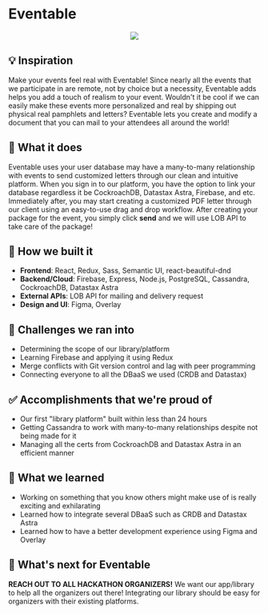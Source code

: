 # Eventable

<p align="center">
  <img src="https://i.imgur.com/ia3jsZz.png" />
</p>

## 💡 Inspiration

Make your events feel real with Eventable! Since nearly all the events that we participate in are remote, not by choice but a necessity, Eventable adds helps you add a touch of realism to your event. Wouldn't it be cool if we can easily make these events more personalized and real by shipping out physical real pamphlets and letters? Eventable lets you create and modify a document that you can mail to your attendees all around the world!

## 🔎 What it does

Eventable uses your user database may have a many-to-many relationship with events to send customized letters through our clean and intuitive platform. When you sign in to our platform, you have the option to link your database regardless it be CockroachDB, Datastax Astra, Firebase, and etc. Immediately after, you may start creating a customized PDF letter through our client using an easy-to-use drag and drop workflow. After creating your package for the event, you simply click **send** and we will use LOB API to take care of the package!

## 🔧 How we built it

- **Frontend**: React, Redux, Sass, Semantic UI, react-beautiful-dnd
- **Backend/Cloud**: Firebase, Express, Node.js, PostgreSQL, Cassandra, CockroachDB, Datastax Astra
- **External APIs**: LOB API for mailing and delivery request
- **Design and UI**: Figma, Overlay

## 🛑 Challenges we ran into

- Determining the scope of our library/platform
- Learning Firebase and applying it using Redux
- Merge conflicts with Git version control and lag with peer programming
- Connecting everyone to all the DBaaS we used (CRDB and Datastax)

## ✅ Accomplishments that we're proud of

- Our first "library platform" built within less than 24 hours
- Getting Cassandra to work with many-to-many relationships despite not being made for it
- Managing all the certs from CockroachDB and Datastax Astra in an efficient manner

## 📖 What we learned

- Working on something that you know others might make use of is really exciting and exhilarating
- Learned how to integrate several DBaaS such as CRDB and Datastax Astra
- Learned how to have a better development experience using Figma and Overlay

## 💭 What's next for Eventable

**REACH OUT TO ALL HACKATHON ORGANIZERS!** We want our app/library to help all the organizers out there! Integrating our library should be easy for organizers with their existing platforms. 
